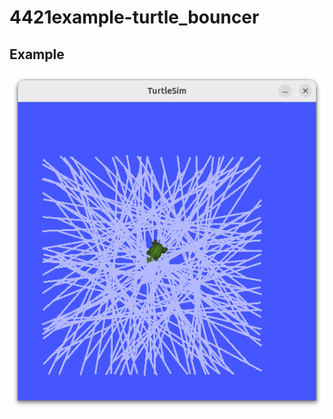 # 4421example-turtle_bouncer

## Example
![example_bounce](auto_turtle/images/Screenshot_turtlesim.png)
